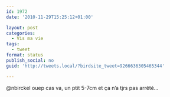 ```yaml
---
id: 1972
date: '2010-11-29T15:25:12+01:00'

layout: post
categories:
  - Vis ma vie
tags:
  - tweet
format: status
publish_social: no
guid: 'http://tweets.local/?birdsite_tweet=9266636305465344'

---
```


@nbirckel ouep cas va, un ptit 5-7cm et ça n’a tjrs pas arrêté…